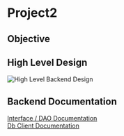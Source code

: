 # Project2 #
## Objective ##
## High Level Design ##
![High Level Backend Design](https://i.imgur.com/H9ACyek.png)

## Backend Documentation ##
[Interface / DAO Documentation](https://github.com/csce-331-ritchey-2023a/project2_pi/blob/main/src/Dao/README.md)  
[Db Client Documentation](https://github.com/csce-331-ritchey-2023a/project2_pi/blob/main/src/Dao/README.md)
